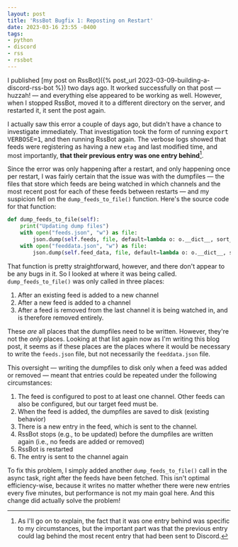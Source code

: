 ```yaml
---
layout: post
title: 'RssBot Bugfix 1: Reposting on Restart'
date: 2023-03-16 23:55 -0400
tags:
- python
- discord
- rss
- rssbot
---
```

I published [my post on RssBot]({% post_url 2023-03-09-building-a-discord-rss-bot %}) two days ago. It worked successfully on that post — huzzah! — and everything else appeared to be working as well. However, when I stopped RssBot, moved it to a different directory on the server, and restarted it, it sent the post again.

I actually saw this error a couple of days ago, but didn't have a chance to investigate immediately. That investigation took the form of running <kbd>export VERBOSE=1</kbd>, and then running RssBot again. The verbose logs showed that feeds were registering as having a new `etag` and last modified time, and most importantly, **that their previous entry was one entry behind**[^1].

Since the error was only happening after a restart, and only happening once per restart, I was fairly certain that the issue was with the dumpfiles — the files that store which feeds are being watched in which channels and the most recent post for each of these feeds between restarts — and my suspicion fell on the `dump_feeds_to_file()` function. Here's the source code for that function:

```python
def dump_feeds_to_file(self):
    print("Updating dump files")
    with open("feeds.json", "w") as file:
        json.dump(self.feeds, file, default=lambda o: o.__dict__, sort_keys=True, indent=4)
    with open("feeddata.json", "w") as file:
        json.dump(self.feed_data, file, default=lambda o: o.__dict__, sort_keys=True, indent=4)
```

That function is pretty straightforward, however, and there don't appear to be any bugs in it. So I looked at where it was being called. `dump_feeds_to_file()` was only called in three places:

1. After an existing feed is added to a new channel
2. After a new feed is added to a channel
3. After a feed is removed from the last channel it is being watched in, and is therefore removed entirely.

These _are_ all places that the dumpfiles need to be written. However, they're not the _only_ places. Looking at that list again now as I'm writing this blog post, it seems as if these places are the places where it would be necessary to write the `feeds.json` file, but not necessarily the `feeddata.json` file.

This oversight — writing the dumpfiles to disk only when a feed was added or removed — meant that entries could be repeated under the following circumstances:

1. The feed is configured to post to at least one channel. Other feeds can also be configured, but our target feed must be.
2. When the feed is added, the dumpfiles are saved to disk (existing behavior)
3. There is a new entry in the feed, which is sent to the channel.
4. RssBot stops (e.g., to be updated) before the dumpfiles are written again (i.e., no feeds are added or removed)
5. RssBot is restarted
6. The entry is sent to the channel again

To fix this problem, I simply added another `dump_feeds_to_file()` call in the async task, right after the feeds have been fetched. This isn't optimal efficiency-wise, because it writes no matter whether there were new entries every five minutes, but performance is not my main goal here. And this change did actually solve the problem!

[^1]: As I'll go on to explain, the fact that it was one entry behind was specific to my circumstances, but the important part was that the previous entry could lag behind the most recent entry that had been sent to Discord.
